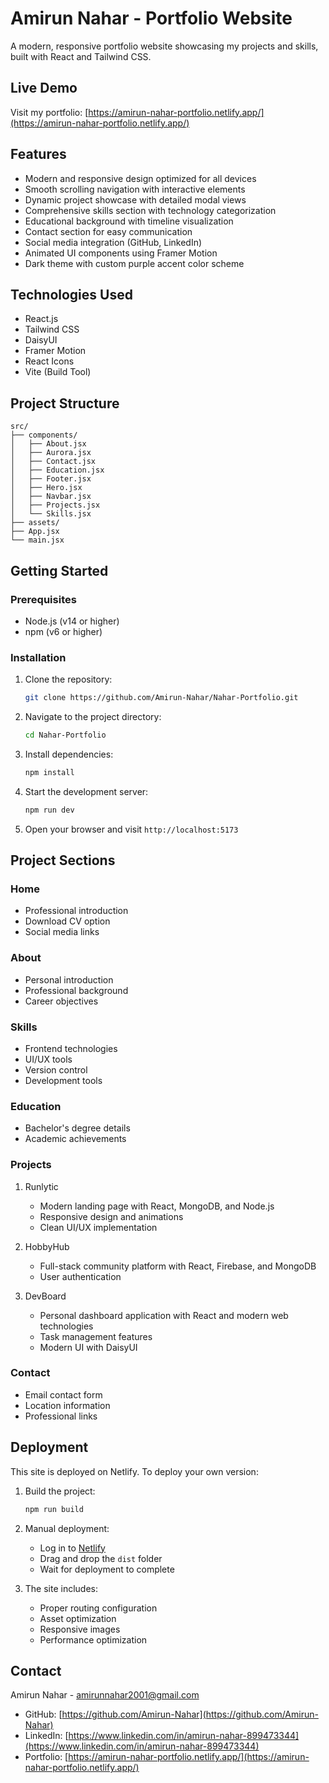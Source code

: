 # Amirun Nahar - Portfolio Website

A modern, responsive portfolio website showcasing my projects and skills, built with React and Tailwind CSS.

## Live Demo

Visit my portfolio: [https://amirun-nahar-portfolio.netlify.app/](https://amirun-nahar-portfolio.netlify.app/)

## Features

- Modern and responsive design optimized for all devices
- Smooth scrolling navigation with interactive elements
- Dynamic project showcase with detailed modal views
- Comprehensive skills section with technology categorization
- Educational background with timeline visualization
- Contact section for easy communication
- Social media integration (GitHub, LinkedIn)
- Animated UI components using Framer Motion
- Dark theme with custom purple accent color scheme

## Technologies Used

- React.js
- Tailwind CSS
- DaisyUI
- Framer Motion
- React Icons
- Vite (Build Tool)

## Project Structure

```
src/
├── components/
│   ├── About.jsx
│   ├── Aurora.jsx
│   ├── Contact.jsx
│   ├── Education.jsx
│   ├── Footer.jsx
│   ├── Hero.jsx
│   ├── Navbar.jsx
│   ├── Projects.jsx
│   └── Skills.jsx
├── assets/
├── App.jsx
└── main.jsx
```

## Getting Started

### Prerequisites

- Node.js (v14 or higher)
- npm (v6 or higher)

### Installation

1. Clone the repository:
   ```bash
   git clone https://github.com/Amirun-Nahar/Nahar-Portfolio.git
   ```

2. Navigate to the project directory:
   ```bash
   cd Nahar-Portfolio
   ```

3. Install dependencies:
   ```bash
   npm install
   ```

4. Start the development server:
   ```bash
   npm run dev
   ```

5. Open your browser and visit `http://localhost:5173`

## Project Sections

### Home
- Professional introduction
- Download CV option
- Social media links

### About
- Personal introduction
- Professional background
- Career objectives

### Skills
- Frontend technologies
- UI/UX tools
- Version control
- Development tools

### Education
- Bachelor's degree details
- Academic achievements

### Projects
1. Runlytic
   - Modern landing page with React, MongoDB, and Node.js
   - Responsive design and animations
   - Clean UI/UX implementation

2. HobbyHub
   - Full-stack community platform with React, Firebase, and MongoDB
   - User authentication

3. DevBoard
   - Personal dashboard application with React and modern web technologies
   - Task management features
   - Modern UI with DaisyUI

### Contact
- Email contact form
- Location information
- Professional links

## Deployment

This site is deployed on Netlify. To deploy your own version:

1. Build the project:
   ```bash
   npm run build
   ```

2. Manual deployment:
   - Log in to [Netlify](https://app.netlify.com/)
   - Drag and drop the `dist` folder
   - Wait for deployment to complete

3. The site includes:
   - Proper routing configuration
   - Asset optimization
   - Responsive images
   - Performance optimization

## Contact

Amirun Nahar - amirunnahar2001@gmail.com

- GitHub: [https://github.com/Amirun-Nahar](https://github.com/Amirun-Nahar)
- LinkedIn: [https://www.linkedin.com/in/amirun-nahar-899473344](https://www.linkedin.com/in/amirun-nahar-899473344)
- Portfolio: [https://amirun-nahar-portfolio.netlify.app/](https://amirun-nahar-portfolio.netlify.app/)
